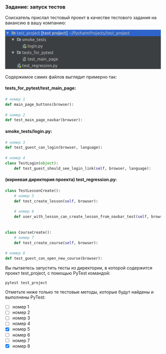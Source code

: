 ### Задание: запуск тестов
Соискатель прислал тестовый проект в качестве тестового задания на вакансию в вашу компанию: 

![img_3.png](img_3.png)

Содержимое самих файлов выглядит примерно так: 

#### tests_for_pytest/test_main_page: 

```python
# номер 1
def main_page_buttons(browser):

# номер 2
def test_main_page_navbar(browser):
```
#### smoke_tests/login.py:

```python
# номер 3
def test_guest_can_login(browser, language):

# номер 4
class TestLogin(object):
    def test_guest_should_see_login_link(self, browser, language):
```
#### (корневая директория проекта) test_regression.py:

```python
class TestLessonCreate():
    # номер 5
    def test_create_lesson(self, browser):

    # номер 6
    def user_with_lesson_can_create_lesson_from_navbar_test(self, browser):


class CourseCreate():
    # номер 7
    def test_create_course(self, browser):

# номер 8
def test_guest_can_open_new_course(browser):
```
Вы пытаетесь запустить тесты из директории, в которой содержится проект test_project, с помощью PyTest командой: 

```
pytest test_project
```
Отметьте ниже только те тестовые методы, которые будут найдены и выполнены PyTest:

- [ ] номер 1
- [ ] номер 2
- [ ] номер 3
- [ ] номер 4
- [X] номер 5
- [ ] номер 6
- [ ] номер 7
- [X] номер 8